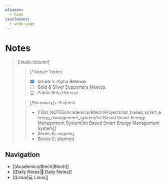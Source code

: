 ```yaml
---
aliases:
  - home
cssclasses:
  - wide-page
---
```


# Notes

> [!multi-column]
> > [!Todo]+ Todos
> > - [x] Insider's Alpha Release
> > - [ ] Gold & Silver Supporters Meetup
> > - [ ] Public Beta Release
>
> > [!Summary]+ Projects
> > - [[Old_NOTES/Academics/Btech/Projects/Iot_based_smart_energy_management_system/Iot Based Smart Energy Management System|Iot Based Smart Energy Management System]]
> > - Series B: ongoing
> > - Series C: planned

## Navigation
- [[Academics/Btech|Btech]]
- [[Daily Notes|📓 Daily Notes]]
-  [[Linux|💻 Linux]]

